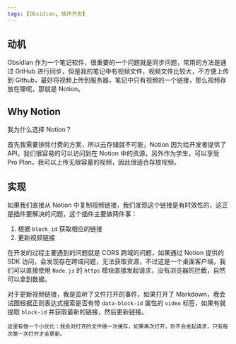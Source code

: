 ```yaml
---
tags: [Obsidian, 插件开发]
---
```


## 动机

Obsidian 作为一个笔记软件，很重要的一个问题就是同步问题，常用的方法是通过 GitHub 进行同步，但是我的笔记中有视频文件，视频文件比较大，不方便上传到 Github，最好将视频上传到服务器，笔记中只有视频的一个链接，那么视频存放在哪呢，那就是 Notion。

## Why Notion

我为什么选择 Notion？

首先我需要排除付费的方案，所以云存储就不可能，Notion 因为给开发者提供了 API，我们很容易的可以访问到在 Notion 中的资源，另外作为学生，可以享受 Pro Plan，我可以上传无限容量的视频，因此很适合存放视频。

## 实现

如果我们直接从 Notion 中复制视频链接，我们发现这个链接是有时效性的，这正是插件要解决的问题，这个插件主要做两件事：

1. 根据 `block_id` 获取相应的链接
2. 更新视频链接

在开发的过程主要遇到的问题就是 CORS 跨域的问题，如果通过 Notion 提供的 SDK 访问，会发现存在跨域问题，无法获取资源，不过这是一个桌面客户端，我们可以直接使用 `Node.js` 的 `https` 模块直接发起请求，没有浏览器的拦截，自然可以拿到数据。

对于更新视频链接，我是监听了文件打开的事件，如果打开了 Markdown，我会试图根据正则表达式搜索是否有带 `data-block-id` 属性的 `video` 标签，如果有就提取 `block-id` 并获取最新的链接，然后更新链接。

```tip
这里有做一个小优化：我会对打开的文件做一次缓存，如果再次打开，则不会发起请求，只有每次第一次打开才会更新。
```

